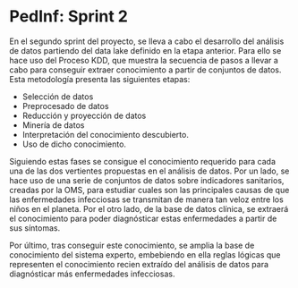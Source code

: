 # PedInf: Sprint 2
En el segundo sprint del proyecto, se lleva a cabo el desarrollo del análisis de datos partiendo del data lake definido en la etapa anterior. Para ello se hace uso del Proceso KDD, que muestra la secuencia de pasos a llevar a cabo para conseguir extraer conocimiento a partir de conjuntos de datos. Esta metodología presenta las siguientes etapas:

* Selección de datos
* Preprocesado de datos
* Reducción y proyección de datos
* Minería de datos
* Interpretación del conocimiento descubierto.
* Uso de dicho conocimiento.

Siguiendo estas fases se consigue el conocimiento requerido para cada una de las dos vertientes propuestas en el análisis de datos. Por un lado, se hace uso de una serie de conjuntos de datos sobre indicadores sanitarios, creadas por la OMS, para estudiar cuales son las principales causas de que las enfermedades infecciosas se transmitan de manera tan veloz entre los niños en el planeta. Por el otro lado, de la base de datos clínica, se extraerá el conocimiento para poder diagnósticar estas enfermedades a partir de sus síntomas.

Por último, tras conseguir este conocimiento, se amplia la base de conocimiento del sistema experto, embebiendo en ella reglas lógicas que representen el conocimiento recien extraído del análisis de datos para diagnósticar más enfermedades infecciosas.
